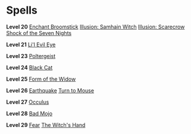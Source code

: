 <!-- TITLE: Vodouist -->
<!-- SUBTITLE: Illusion, curses and hexes.  Vodouists are masters of the dark art of voodoo and know how to channel a grudge to their own gain. -->

# Spells

**Level 20**
[Enchant Broomstick](enchant-broomstick)
[Illusion: Samhain Witch](illusion-samhain-witch)
[Illusion: Scarecrow](illusion-scarecrow)
[Shock of the Seven Nights](shock-of-the-seven-nights)

**Level 21**
[Li'l Evil Eye](li'l-evil-eye)

**Level 23**
[Poltergeist](poltergeist)

**Level 24**
[Black Cat](black-cat)

**Level 25**
[Form of the Widow](form-of-the-widow)

**Level 26**
[Earthquake](earthquake)
[Turn to Mouse](turn-to-mouse)

**Level 27**
[Occulus](occulus)

**Level 28**
[Bad Mojo](bad-mojo)

**Level 29**
[Fear](fear)
[The Witch's Hand](the-witch's-hand)